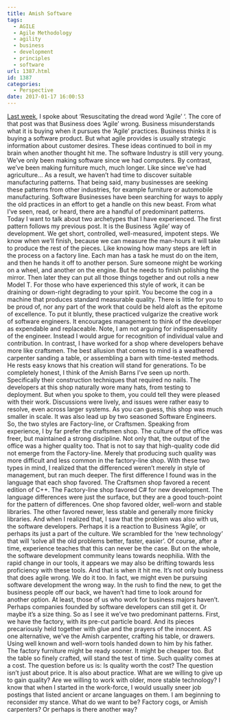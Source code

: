 ```yaml
---
title: Amish Software
tags:
  - AGILE
  - Agile Methodology
  - agility
  - business
  - development
  - principles
  - software
url: 1387.html
id: 1387
categories:
  - Perspective
date: 2017-01-17 16:00:53
---
```


[Last week](https://danieljscheufler.wordpress.com/2017/01/10/resuscitating-the-dread-word-agile/), I spoke about ‘Resuscitating the dread word ‘Agile’ ‘. The core of that post was that Business does ‘Agile’ wrong. Business misunderstands what it is buying when it pursues the ‘Agile’ practices. Business thinks it is buying a software product. But what agile provides is usually strategic information about customer desires. These ideas continued to boil in my brain when another thought hit me. The software Industry is still very young. We’ve only been making software since we had computers. By contrast, we’ve been making furniture much, much longer. Like since we’ve had agriculture… As a result, we haven’t had time to discover suitable manufacturing patterns. That being said, many businesses are seeking these patterns from other industries, for example furniture or automobile manufacturing. Software Businesses have been searching for ways to apply the old practices in an effort to get a handle on this new beast. From what I’ve seen, read, or heard, there are a handful of predominant patterns. Today I want to talk about two archetypes that I have experienced. The first pattern follows my previous post. It is the Business ‘Agile’ way of development. We get short, controlled, well-measured, impotent steps. We know when we’ll finish, because we can measure the man-hours it will take to produce the rest of the pieces. Like knowing how many steps are left in the process on a factory line. Each man has a task he must do on the item, and then he hands it off to another person. Sure someone might be working on a wheel, and another on the engine. But he needs to finish polishing the mirror. Then later they can put all those things together and out rolls a new Model T. For those who have experienced this style of work, it can be draining or down-right degrading to your spirit. You become the cog in a machine that produces standard measurable quality. There is little for you to be proud of, nor any part of the work that could be held aloft as the epitome of excellence. To put it bluntly, these practiced vulgarize the creative work of software engineers. It encourages management to think of the developer as expendable and replaceable. Note, I am not arguing for indispensability of the engineer. Instead I would argue for recognition of individual value and contribution. In contrast, I have worked for a shop where developers behave more like craftsmen. The best allusion that comes to mind is a weathered carpenter sanding a table, or assembling a barn with time-tested methods. He rests easy knows that his creation will stand for generations. To be completely honest, I think of the Amish Barns I’ve seen up north. Specifically their construction techniques that required no nails. The developers at this shop naturally wore many hats, from testing to deployment. But when you spoke to them, you could tell they were pleased with their work. Discussions were lively, and issues were rather easy to resolve, even across larger systems. As you can guess, this shop was much smaller in scale. It was also lead up by two seasoned Software Engineers. So, the two styles are Factory-line, or Craftsmen. Speaking from experience, I by far prefer the craftsmen shop. The culture of the office was freer, but maintained a strong discipline. Not only that, the output of the office was a higher quality too. That is not to say that high-quality code did not emerge from the Factory-line. Merely that producing such quality was more difficult and less common in the factory-line shop. With these two types in mind, I realized that the differenced weren’t merely in style of management, but ran much deeper. The first difference I found was in the language that each shop favored. The Craftsmen shop favored a recent edition of C++. The Factory-line shop favored C# for new development. The language differences were just the surface, but they are a good touch-point for the pattern of differences. One shop favored older, well-worn and stable libraries. The other favored newer, less stable and generally more finicky libraries. And when I realized that, I saw that the problem was also with us, the software developers. Perhaps it is a reaction to Business ‘Agile’, or perhaps its just a part of the culture. We scrambled for the ‘new technology’ that will ‘solve all the old problems better, faster, easier’. Of course, after a time, experience teaches that this can never be the case. But on the whole, the software development community leans towards neophilia. With the rapid change in our tools, it appears we may also be drifting towards less proficiency with these tools. And that is when it hit me. It’s not only business that does agile wrong. We do it too. In fact, we might even be pursuing software development the wrong way. In the rush to find the new, to get the business people off our back, we haven’t had time to look around for another option. At least, those of us who work for business majors haven’t. Perhaps companies founded by software developers can still get it. Or maybe it’s a size thing. So as I see it we’ve two predominant patterns. First, we have the factory, with its pre-cut particle board. And its pieces precariously held together with glue and the prayers of the innocent. AS one alternative, we’ve the Amish carpenter, crafting his table, or drawers. Using well known and well-worn tools handed down to him by his father. The factory furniture might be ready sooner. It might be cheaper too. But the table so finely crafted, will stand the test of time. Such quality comes at a cost. The question before us is: Is quality worth the cost? The question isn’t just about price. It is also about practice. What are we willing to give up to gain quality? Are we willing to work with older, more stable technology? I know that when I started in the work-force, I would usually sneer job postings that listed ancient or arcane languages on them. I am beginning to reconsider my stance. What do we want to be? Factory cogs, or Amish carpenters? Or perhaps is there another way?